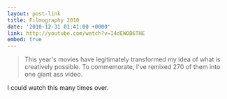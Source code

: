 ```yaml
---
layout: post-link
title: Filmography 2010
date: '2010-12-31 01:41:00 +0000'
link: http://youtube.com/watch?v=I4dEWOB6THE
embed: true
---
```

> This year's movies have legitimately transformed my idea of what is creatively possible. To commemorate, I've remixed 270 of them into one giant ass video.

I could watch this many times over.